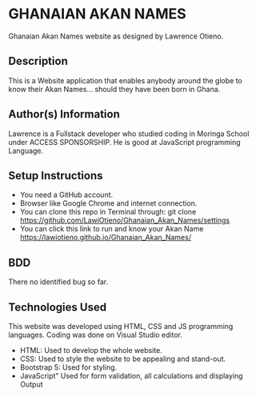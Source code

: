 # GHANAIAN AKAN NAMES
Ghanaian Akan Names website as designed by Lawrence Otieno.

## Description
This is a Website application that enables anybody around the globe to know their Akan Names... should they have been born in Ghana.

## Author(s) Information
Lawrence is a Fullstack developer who studied coding in Moringa School under ACCESS SPONSORSHIP.
He is good at JavaScript programming Language.

## Setup Instructions
* You need a GitHub account.
* Browser like Google Chrome and internet connection.
* You can clone this repo in Terminal through: git clone https://github.com/LawiOtieno/Ghanaian_Akan_Names/settings
* You can click this link to run and know your Akan Name https://lawiotieno.github.io/Ghanaian_Akan_Names/

## BDD
There no identified bug so far.

## Technologies Used
This website was developed using HTML, CSS and JS programming languages. Coding was done on Visual Studio editor.
* HTML: Used to develop the whole website.
* CSS: Used to style the website to be appealing and stand-out.
* Bootstrap 5: Used for styling.
* JavaScript" Used for form validation, all calculations and displaying Output